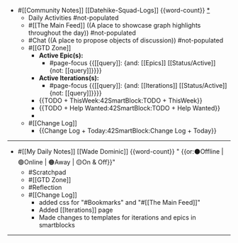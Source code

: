 - #[[Community Notes]] [[Datehike-Squad-Logs]] {{word-count}} [*](https://roamresearch.com/#/app/Roam-Collective/page/8im0QMdnu)
    - Daily Activities #not-populated
    - #[[The Main Feed]] ((A place to showcase graph highlights throughout the day)) #not-populated
    - #Chat ((A place to propose objects of discussion)) #not-populated
    - #[[GTD Zone]]
        - **Active Epic(s):**
            - #page-focus {{[[query]]: {and: [[Epics]] [[Status/Active]] {not: [[query]]}}}}
        - **Active Iterations(s):**
            - #page-focus {{[[query]]: {and: [[Iterations]] [[Status/Active]] {not: [[query]]}}}}
        - {{TODO + ThisWeek:42SmartBlock:TODO + ThisWeek}}
        - {{TODO + Help Wanted:42SmartBlock:TODO + Help Wanted}}
        -  
    - #[[Change Log]]
        - {{Change Log + Today:42SmartBlock:Change Log + Today}}
- ---
- #[[My Daily Notes]] [[Wade Dominic]] {{word-count}} " {{or:⚫️Offline | 🟢Online | 🟠Away | 🟡On & Off}}"
    - #Scratchpad
    - #[[GTD Zone]]
    - #Reflection
    - #[[Change Log]]
        - added css for "#Bookmarks" and "#[[The Main Feed]]"
        - Added [[Iterations]] page
        - Made changes to templates for iterations and epics in smartblocks 
- ---
